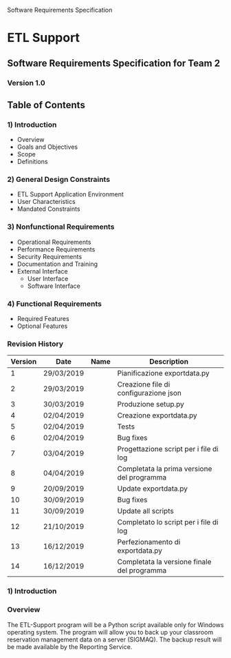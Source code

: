 Software Requirements Specification

# ETL Support

## Software Requirements Specification for Team 2
### Version 1.0

## Table of Contents
### 1) Introduction
- Overview
- Goals and Objectives
- Scope
- Definitions

### 2) General Design Constraints
- ETL Support Application Environment
- User Characteristics
- Mandated Constraints

### 3) Nonfunctional Requirements
- Operational Requirements
- Performance Requirements
- Security Requirements
- Documentation and Training
- External Interface
    - User Interface
    - Software Interface

### 4) Functional Requirements
- Required Features
- Optional Features

### Revision History
|Version    |Date       |Name   |Description                                |
|-----------|-----------|-------|-------------------------------------------|
|1          |29/03/2019 |       |Pianificazione exportdata.py               |  
|2          |29/03/2019 |       |Creazione file di configurazione json      |  
|3          |30/03/2019 |       |Produzione setup.py                        |  
|4          |02/04/2019 |       |Creazione exportdata.py                    |  
|5          |02/04/2019 |       |Tests                                      |  
|6          |02/04/2019 |       |Bug fixes                                  |  
|7          |03/04/2019 |       |Progettazione script per i file di log     |  
|8          |04/04/2019 |       |Completata la prima versione del programma |  
|9          |20/09/2019 |       |Update exportdata.py                       |  
|10         |30/09/2019 |       |Bug fixes                                  |  
|11         |30/09/2019 |       |Update all scripts                         |  
|12         |21/10/2019 |       |Completato lo script per i file di log     |  
|13         |16/12/2019 |       |Perfezionamento di exportdata.py           |  
|14         |16/12/2019 |       |Completata la versione finale del programma|

### 1) Introduction
### Overview

The ETL-Support program will be a Python script available only for Windows operating system. The program will allow you to back up your classroom reservation management data on a server (SIGMAQ). The backup result will be made available by the Reporting Service.
